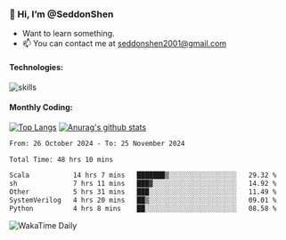### 👋 Hi, I’m @SeddonShen
- Want to learn something.
- 📫 You can contact me at seddonshen2001@gmail.com

#### Technologies:

![skills](https://skillicons.dev/icons?i=scala,js,html,css,bootstrap,jquery,c,cpp,cloudflare,django,docker,flask,git,github,githubactions,linux,latex,mysql,nodejs,ps,php,pr,py,raspberrypi,redis,unreal,v,vscode,vue,bash)

#### Monthly Coding:
[![Top Langs](https://github-readme-stats.vercel.app/api/top-langs?username=seddonshen&show_icons=true&locale=en&layout=compact&hide=html&langs_count=8)](https://github.com/SeddonShen/)
[![Anurag's github stats](https://github-readme-stats.vercel.app/api?username=SeddonShen&count_private=true&show_icons=true)](https://github.com/anuraghazra/github-readme-stats)
<!--START_SECTION:waka-->

```txt
From: 26 October 2024 - To: 25 November 2024

Total Time: 48 hrs 10 mins

Scala           14 hrs 7 mins   ███████▒░░░░░░░░░░░░░░░░░   29.32 %
sh              7 hrs 11 mins   ███▓░░░░░░░░░░░░░░░░░░░░░   14.92 %
Other           5 hrs 31 mins   ███░░░░░░░░░░░░░░░░░░░░░░   11.49 %
SystemVerilog   4 hrs 20 mins   ██▒░░░░░░░░░░░░░░░░░░░░░░   09.01 %
Python          4 hrs 8 mins    ██░░░░░░░░░░░░░░░░░░░░░░░   08.58 %
```

<!--END_SECTION:waka-->

![WakaTime Daily](https://wakatime.com/share/@seddon2001/61a7e342-5f12-4fea-bf92-1fac161e97d6.svg)
<!---
SeddonShen/SeddonShen is a ✨ special ✨ repository because its `README.md` (this file) appears on your GitHub profile.
You can click the Preview link to take a look at your changes.
--->
